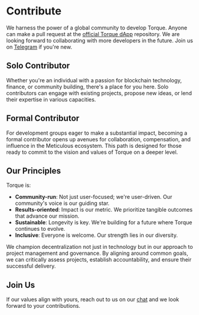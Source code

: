 # Contribute
We harness the power of a global community to develop Torque. Anyone can make a pull request at the [official Torque dApp](https://github.com/torquefi) repository. We are looking forward to collaborating with more developers in the future. Join us on [Telegram](https://t.me/torquefi) if you're new.

## Solo Contributor
Whether you're an individual with a passion for blockchain technology, finance, or community building, there's a place for you here. Solo contributors can engage with existing projects, propose new ideas, or lend their expertise in various capacities.

## Formal Contributor
For development groups eager to make a substantial impact, becoming a formal contributor opens up avenues for collaboration, compensation, and influence in the Meticulous ecosystem. This path is designed for those ready to commit to the vision and values of Torque on a deeper level.

## Our Principles

Torque is:
- **Community-run**: Not just user-focused; we're user-driven. Our community's voice is our guiding star.
- **Results-oriented**: Impact is our metric. We prioritize tangible outcomes that advance our mission.
- **Sustainable**: Longevity is key. We're building for a future where Torque continues to evolve.
- **Inclusive**: Everyone is welcome. Our strength lies in our diversity.

We champion decentralization not just in technology but in our approach to project management and governance. By aligning around common goals, we can critically assess projects, establish accountability, and ensure their successful delivery.

## Join Us

If our values align with yours, reach out to us on our [chat](https://t.me/torquefi) and we look forward to your contributions.